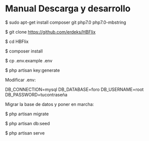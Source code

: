 <h1>Manual Descarga y desarrollo</h1>

$ sudo apt-get install composer git php7.0 php7.0-mbstring

$ git clone https://github.com/erdeks/HBFlix

$ cd HBFlix

$ composer install

$ cp .env.example .env

$ php artisan key:generate 

Modificar .env:

DB_CONNECTION=mysql DB_DATABASE=foro DB_USERNAME=root DB_PASSWORD=tucontraseña

Migrar la base de datos y poner en marcha:

$ php artisan migrate

$ php artisan db:seed

$ php artisan serve
